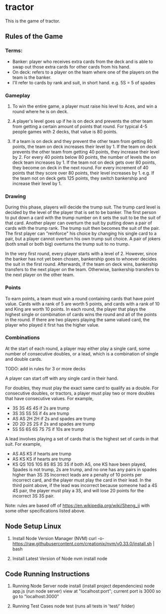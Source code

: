# tractor

This is the game of tractor.

## Rules of the Game

### Terms:
* Banker: player who receives extra cards from the deck and is able to swap out those 
extra cards for other cards from his hand.
* On deck: refers to a player on the team where one of the players on the team is the 
banker.
* I'll refer to cards by rank and suit, in short hand. e.g. 5S = 5 of spades

### Gameplay

1. To win the entire game, a player must raise his level to Aces, and win a round where he
is on deck.

2. A player's level goes up if he is on deck and prevents the other team from getting 
a certain amount of points that round. For typical 4-5 people games with 2 decks, that 
value is 80 points.

3. If a team is on deck and they prevent the other team from getting 80 points, the 
team on deck increases their level by 1. If the team on deck prevents the other team from
getting 40 points, they increase their level by 2. For every 40 points below 80 points,
the number of levels the on deck team increases by 1. If the team not on deck gets over
80 points, they become on deck in the next round. For every increment of 40 points that 
they score over 80 points, their level increases by 1. e.g. If the team not on deck gets 
125 points, they switch bankership and increase their level by 1.

### Drawing

During this phase, players will decide the trump suit. The trump card level is decided by
the level of the player that is set to be banker. The first person to put down a 
card with the trump number on it sets the suit to be the suit of that card. Another player
can overturn the suit by putting down a pair of cards with the trump rank. The trump suit
then becomes the suit of the pair. The first player can "reinforce" his choice by 
changing his single card to a pair, but a player cannot overturn his own trump suit 
choice. A pair of jokers (both small or both big) overturns the trump suit to no trump.

In the very first round, every player starts with a level of 2. However, since the banker
has not yet been chosen, bankership goes to whoever decides the suit in the first round.
Afterwards, if the team on deck wins, bankership transfers to the next player on the team.
Otherwise, bankership transfers to the next player on the other team.

### Points

To earn points, a team must win a round containing cards that have point value. Cards
with a rank of 5 are worth 5 points, and cards with a rank of 10 and King are worth 
10 points. In each round, the player that plays the highest single or combination of
cards wins the round and all of the points in the round. If there are two players playing
the same valued card, the player who played it first has the higher value. 

### Combinations

At the start of each round, a player may either play a single card, some number of 
consecutive doubles, or a lead, which is a combination of single and double cards. 

TODO: add in rules for 3 or more decks

A player can start off with any single card in their hand. 

For doubles, they must play the exact same card to qualify as a double. For consecutive 
doubles, or tractors, a player must play two or more doubles that have consecutive values.
For example,
* 3S 3S 4S 4S if 2s are trump
* 3S 3S 5S 5S if 4s are trump
* AS AS 2H 2H if 2s and spades are trump
* 2D 2D 2S 2S if 2s and spades are trump
* 5S 5S 6S 6S 7S 7S if 10s are trump

A lead involves playing a set of cards that is the highest set of cards in that suit. 
For example, 
* AS AS KS if hearts are trump
* AS KS KS if hearts are trump
* KS QS 10S 10S 8S 8S 3S 3S if both AS, one KS have been played, Spades is not trump, 2s
are trump, and no one has any pairs in spades higher than 3S 3S
Incorrect leads are a penalty of 10 points per incorrect card, and the player must play
the card in their lead. In the third point above, if the lead was incorrect because 
someone had a 4S 4S pair, the player must play a 3S, and will lose 20 points for the 
incorrect 3S 3S pair.


Note: rules are based off of 
https://en.wikipedia.org/wiki/Sheng_ji
with some other specifications listed above.


## Node Setup Linux

1. Install Node Version Manager (NVM)
curl -o- https://raw.githubusercontent.com/creationix/nvm/v0.33.0/install.sh | bash

2. Install Latest Version of Node
nvm install node

## Code Running Instructions

1. Running Node Server
node install  (install project dependencies)
node app.js   (run node server)
view at "localhost:port"; current port is 3000 so go to "localhost:3000"

2. Running Test Cases
node test     (runs all tests in 'test/' folder)


